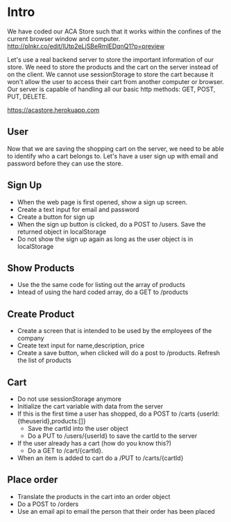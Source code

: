 
# Intro
We have coded our ACA Store such that it works within the confines of the current browser window and computer.
http://plnkr.co/edit/lUtp2eLjSBeRmlEDqnQ1?p=preview

Let's use a real backend server to store the important information of our store. We need to store the products and the cart on the server instead of on the client. We cannot use sessionStorage to store the cart because it won't allow the user to access their cart from another computer or browser. Our server is capable of handling all our basic http methods: GET, POST, PUT, DELETE.

https://acastore.herokuapp.com


## User
Now that we are saving the shopping cart on the server, we need to be able to identify who a cart belongs to. Let's have a user sign up with email and password before they can use the store.

## Sign Up
* When the web page is first opened, show a sign up screen.
* Create a text input for email and password
* Create a button for sign up
* When the sign up button is clicked, do a POST to /users. Save the returned object in localStorage
* Do not show the sign up again as long as the user object is in localStorage

## Show Products
* Use the the same code for listing out the array of products
* Intead of using the hard coded array, do a GET to /products

## Create Product
* Create a screen that is intended to be used by the employees of the company
* Create text input for name,description, price
* Create a save button, when clicked will do a post to /products. Refresh the list of products

## Cart
* Do not use sessionStorage anymore
* Initialize the cart variable with data from the server
* If this is the first time a user has shopped, do a POST to /carts {userId:{theuserid},products:[]}
  * Save the cartId into the user object
  * Do a PUT to /users/{userId} to save the cartId to the server
* If the user already has a cart (how do you know this?)
  * Do a GET to /cart/{cartId}. 
* When an item is added to cart do a /PUT to /carts/{cartId}


## Place order
* Translate the products in the cart into an order object
* Do a POST to /orders
* Use an email api to email the person that their order has been placed
